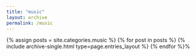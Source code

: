```yaml
---
title: "music"
layout: archive
permalink: /music
---
```


{% assign posts = site.categories.music %}
{% for post in posts %} {% include archive-single.html type=page.entries_layout %} {% endfor %}%
